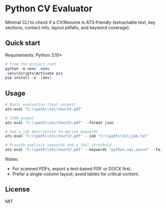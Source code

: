# Python CV Evaluator

Minimal CLI to check if a CV/Resume is ATS‑friendly (extractable text, key sections, contact info, layout pitfalls, and keyword coverage).

## Quick start

Requirements: Python 3.10+

```powershell
# From the project root
python -m venv .venv
.venv\Scripts\Activate.ps1
pip install -e .[dev]
```

## Usage

```powershell
# Basic evaluation (text output)
ats-eval "C:\\path\\to\\YourCV.pdf"

# JSON output
ats-eval "C:\\path\\to\\YourCV.pdf" --format json

# Use a job description to derive keywords
ats-eval "C:\\path\\to\\YourCV.pdf" --job "C:\\path\\to\\job.txt"

# Provide explicit keywords and a fail threshold
ats-eval "C:\\path\\to\\YourCV.pdf" --keywords "python,sql,azure" --fail-under 75
```

Notes:
- For scanned PDFs, export a text-based PDF or DOCX first.
- Prefer a single-column layout; avoid tables for critical content.

## License
MIT
